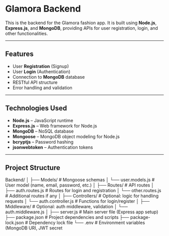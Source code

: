 # Glamora Backend

This is the backend for the Glamora fashion app. It is built using **Node.js**, **Express.js**, and **MongoDB**, providing APIs for user registration, login, and other functionalities.

---

## Features

- User **Registration** (Signup)
- User **Login** (Authentication)
- Connection to **MongoDB** database
- RESTful API structure
- Error handling and validation

---

## Technologies Used

- **Node.js** – JavaScript runtime
- **Express.js** – Web framework for Node.js
- **MongoDB** – NoSQL database
- **Mongoose** – MongoDB object modeling for Node.js
- **bcryptjs** – Password hashing
- **jsonwebtoken** – Authentication tokens

---

## Project Structure

Backend/
│
├── Models/ # Mongoose schemas
│ └── user.models.js # User model (name, email, password, etc.)
│
├── Routes/ # API routes
│ ├── auth.routes.js # Routes for login and registration
│ └── other.routes.js # Additional routes if any
│
├── Controllers/ # Optional: logic for handling requests
│ └── auth.controller.js # Functions for login/register
│
├── Middleware/ # Optional: auth middleware, validation
│ └── auth.middleware.js
│
├── server.js # Main server file (Express app setup)
├── package.json # Project dependencies and scripts
├── package-lock.json # Dependency lock file
└── .env # Environment variables (MongoDB URI, JWT secret

